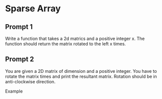 # Sparse Array

## Prompt 1

Write a function that takes a 2d matrics and a positive integer x. The function should return the matrix rotated to the left x times.

## Prompt 2

You are given a 2D matrix of dimension and a positive integer. You have to rotate the matrix times and print the resultant matrix. Rotation should be in anti-clockwise direction. 

Example

